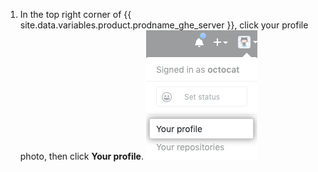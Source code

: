 1. In the top right corner of {{ site.data.variables.product.prodname_ghe_server }}, click your profile photo, then click **Your profile**.
![Profile photo](/assets/images/enterprise/settings/top_right_avatar.png)
